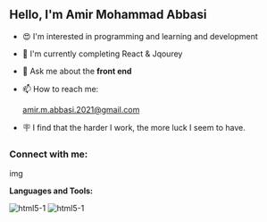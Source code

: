    <h2>Hello, I'm Amir Mohammad Abbasi</h2>
   
- 😍 I'm interested in programming and learning and development
- 📖 I'm currently completing React & Jqourey
- 💭 Ask me about the **front end**
- 📫 How to reach me:

    amir.m.abbasi.2021@gmail.com
- 🪧 I find that the harder I work, the more luck I seem to have.

<h3>Connect with me:</h3>
img

**Languages and Tools:**

![html5-1](https://user-images.githubusercontent.com/111681850/203991260-23ea6c77-fdd9-4466-a079-7529f4c12a3e.png)
![html5-1](https://user-images.githubusercontent.com/111681850/203991260-23ea6c77-fdd9-4466-a079-7529f4c12a3e.png)

   

<!---
AmirMohammadAbbasii/AmirMohammadAbbasii is a ✨ special ✨ repository because its `README.md` (this file) appears on your GitHub profile.
You can click the Preview link to take a look at your changes.
--->

